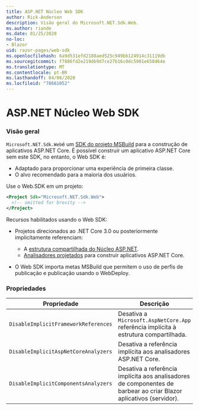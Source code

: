 ```yaml
---
title: ASP.NET Núcleo Web SDK
author: Rick-Anderson
description: Visão geral do Microsoft.NET.Sdk.Web.
ms.author: riande
ms.date: 01/25/2020
no-loc:
- Blazor
uid: razor-pages/web-sdk
ms.openlocfilehash: 6a9d531efd2188aed525c949bb124914c31119db
ms.sourcegitcommit: f7886fd2e219db9d7ce27b16c0dc5901e658d64e
ms.translationtype: MT
ms.contentlocale: pt-BR
ms.lasthandoff: 04/06/2020
ms.locfileid: "78661052"
---
```

# <a name="aspnet-core-web-sdk"></a>ASP.NET Núcleo Web SDK

### <a name="overview"></a>Visão geral

`Microsoft.NET.Sdk.Web`é um [SDK do projeto MSBuild](https://docs.microsoft.com/visualstudio/msbuild/how-to-use-project-sdk) para a construção de aplicativos ASP.NET Core. É possível construir um aplicativo ASP.NET Core sem este SDK, no entanto, o Web SDK é:

* Adaptado para proporcionar uma experiência de primeira classe.
* O alvo recomendado para a maioria dos usuários.

Use o Web.SDK em um projeto:

  ```xml
  <Project Sdk="Microsoft.NET.Sdk.Web">
    <!-- omitted for brevity -->
  </Project>
  ```

Recursos habilitados usando o Web SDK:

* Projetos direcionados ao .NET Core 3.0 ou posteriormente implicitamente referenciam:

  * A [estrutura compartilhada do Núcleo ASP.NET](xref:fundamentals/metapackage-app).
  * [Analisadores projetados](/visualstudio/extensibility/getting-started-with-roslyn-analyzers) para construir aplicativos ASP.NET Core.
* O Web SDK importa metas MSBuild que permitem o uso de perfis de publicação e publicação usando o WebDeploy.

### <a name="properties"></a>Propriedades

| Propriedade | Descrição |
| -------- | ----------- |
| `DisableImplicitFrameworkReferences` | Desativa a `Microsoft.AspNetCore.App` referência implícita à estrutura compartilhada. |
| `DisableImplicitAspNetCoreAnalyzers` | Desativa a referência implícita aos analisadores ASP.NET Core. |
| `DisableImplicitComponentsAnalyzers` | Desativa a referência implícita aos analisadores de componentes de barbear ao criar Blazor aplicativos (servidor). |

